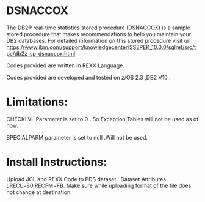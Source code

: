 # DSNACCOX
The DB2® real-time statistics stored procedure (DSNACCOX) is a sample stored procedure that makes recommendations to help you maintain your DB2 databases.
For detailed information on this stored procedure visit url 
https://www.ibm.com/support/knowledgecenter/SSEPEK_10.0.0/sqlref/src/tpc/db2z_sp_dsnaccox.html

Codes provided are written in REXX Language.

Codes provided are developed and tested on z/OS 2.3 ,DB2 V10 .

# Limitations:
CHECKLVL Parameter is set to 0 . So Exception Tables will not be used as of now.

SPECIALPARM parameter is set to null .Will not be used. 

# Install Instructions:
Upload JCL and REXX Code to PDS dataset . 
Dataset Attributes LRECL=80,RECFM=FB.
Make sure while uploading format of the file does not change at destination.
